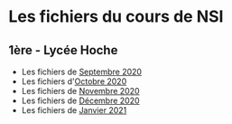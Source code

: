 # Les fichiers du cours de NSI
## 1ère - Lycée Hoche

* Les fichiers de [Septembre 2020](/09%20-%20Septembre/)
* Les fichiers d'[Octobre 2020](/10%20-%20Octobre/)
* Les fichiers de [Novembre 2020](/11%20-%20Novembre/)
* Les fichiers de [Décembre 2020](/12%20-%20Décembre/)
* Les fichiers de [Janvier 2021](/01%20-%20Janvier/)
